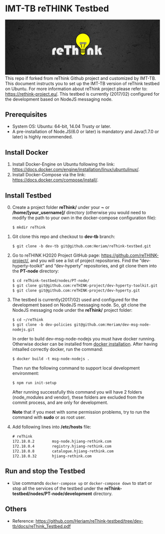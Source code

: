 # IMT-TB reTHINK Testbed
![](./docs/Testbed-Design/figures/reThink%20banner.jpg)
This repo if forked from reThink Github project and customized by IMT-TB. This document instructs you to set up the IMT-TB version of reThink testbed on Ubuntu. For more information about reThink project please refer to: https://rethink-project.eu/.
This testbed is currently (2017/02) configured for the development based on NodeJS messaging node.
## Prerequisites

- System OS: Ubuntu: 64-bit, 14.04 Trusty or later.
- A pre-installation of Node.JS(6.0 or later) is mandatory and Java(1.7.0 or later) is highly recommended.

## Install Docker

1. Install Docker-Engine on Ubuntu following the link: https://docs.docker.com/engine/installation/linux/ubuntulinux/.
2. Install Docker-Compose via the link: https://docs.docker.com/compose/install/.

## Install Testbed
0. Create a project folder **reThink/** under your **~** or **/home/[your_username]/** directory (otherwise you would need to modify the path to your own in the docker-compose configuration file):

    ```
    $ mkdir reThink
    ```
    
1. Git clone this repo and checkout to **dev-tb** branch:

    ```
    $ git clone -b dev-tb git@github.com:Heriam/reThink-testbed.git
    ```
    
2. Go to reTHINK H2020 Project GitHub page: https://github.com/reTHINK-project/, and you will see a list
   of project repositories. Find the “dev-hyperty-toolkit” and “dev-hyperty” repositories, and git clone them into the **PT-node** directory:
   
   ```
   $ cd reThink-testbed/nodes/PT-node/
   $ git clone git@github.com:reTHINK-project/dev-hyperty-toolkit.git
   $ git clone git@github.com:reTHINK-project/dev-hyperty.git
   ```
   
3. The testbed is currently(2017/02) used and configured for the development based on NodeJS messaging node. So, git clone the NodeJS messaging node under the **reThink/** project folder:
    ```
    $ cd ~/reThink
    $ git clone -b dev-policies git@github.com:Heriam/dev-msg-node-nodejs.git
    ```
    In order to build dev-msg-node-nodejs you must have docker running. Otherwise docker can be installed from [docker installation](https://docs.docker.com/). After having intsalled correctly docker, run the command:
    ```
    $ docker build -t msg-node-nodejs .
    ```
    Then run the following command to support local development environment:
    ```
    $ npm run init-setup
    ```    
    After running successfully this command you will have 2 folders (node_modules and vendor), these folders are excluded from the commit process, and are only for development.
    
    **Note** that if you meet with some permission problems, try to run the command with **sudo** or as root user.
    
4. Add following lines into **/etc/hosts** file:
    
    ```
    # reThink
    172.18.0.2        msg-node.hjiang-rethink.com
    172.18.0.4        registry.hjiang-rethink.com
    172.18.0.8        catalogue.hjiang-rethink.com
    172.18.0.32       hjiang-rethink.com
    ```

## Run and stop the Testbed

 - Use commands `docker-compose up` or `docker-compose down` to start or stop all the services of the testbed under the **reThink-testbed/nodes/PT-node/development** directory.
 
 
## Others

 - Reference: https://github.com/Heriam/reThink-testbed/tree/dev-tb/docs/reThink_Testbed.pdf